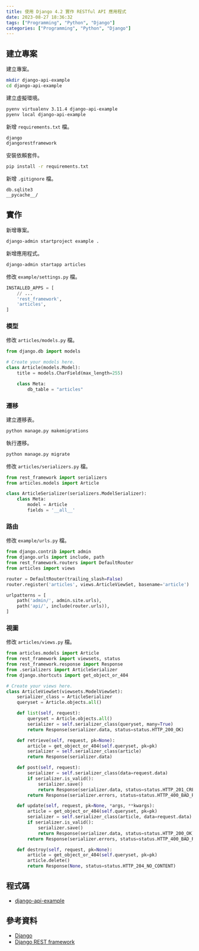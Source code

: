 ```yaml
---
title: 使用 Django 4.2 實作 RESTful API 應用程式
date: 2023-08-27 18:36:32
tags: ["Programming", "Python", "Django"]
categories: ["Programming", "Python", "Django"]
---
```


## 建立專案

建立專案。

```bash
mkdir django-api-example
cd django-api-example
```

建立虛擬環境。

```bash
pyenv virtualenv 3.11.4 django-api-example
pyenv local django-api-example
```

新增 `requirements.txt` 檔。

```txt
django
djangorestframework
```

安裝依賴套件。

```bash
pip install -r requirements.txt
```

新增 `.gitignore` 檔。

```env
db.sqlite3
__pycache__/
```

## 實作

新增專案。

```bash
django-admin startproject example .
```

新增應用程式。

```bash
django-admin startapp articles
```

修改 `example/settings.py` 檔。

```py
INSTALLED_APPS = [
    // ...
    'rest_framework',
    'articles',
]
```

### 模型

修改 `articles/models.py` 檔。

```py
from django.db import models

# Create your models here.
class Article(models.Model):
    title = models.CharField(max_length=255)

    class Meta:
        db_table = "articles"
```

### 遷移

建立遷移表。

```bash
python manage.py makemigrations
```

執行遷移。

```bash
python manage.py migrate
```

修改 `articles/serializers.py` 檔。

```py
from rest_framework import serializers
from articles.models import Article

class ArticleSerializer(serializers.ModelSerializer):
    class Meta:
        model = Article
        fields = '__all__'
```

### 路由

修改 `example/urls.py` 檔。

```py
from django.contrib import admin
from django.urls import include, path
from rest_framework.routers import DefaultRouter
from articles import views

router = DefaultRouter(trailing_slash=False)
router.register('articles', views.ArticleViewSet, basename='article')

urlpatterns = [
    path('admin/', admin.site.urls),
    path('api/', include(router.urls)),
]
```

### 視圖

修改 `articles/views.py` 檔。

```py
from articles.models import Article
from rest_framework import viewsets, status
from rest_framework.response import Response
from .serializers import ArticleSerializer
from django.shortcuts import get_object_or_404

# Create your views here.
class ArticleViewSet(viewsets.ModelViewSet):
    serializer_class = ArticleSerializer
    queryset = Article.objects.all()

    def list(self, request):
        queryset = Article.objects.all()
        serializer = self.serializer_class(queryset, many=True)
        return Response(serializer.data, status=status.HTTP_200_OK)

    def retrieve(self, request, pk=None):
        article = get_object_or_404(self.queryset, pk=pk)
        serializer = self.serializer_class(article)
        return Response(serializer.data)

    def post(self, request):
        serializer = self.serializer_class(data=request.data)
        if serializer.is_valid():
            serializer.save()
            return Response(serializer.data, status=status.HTTP_201_CREATED)
        return Response(serializer.errors, status=status.HTTP_400_BAD_REQUEST)

    def update(self, request, pk=None, *args, **kwargs):
        article = get_object_or_404(self.queryset, pk=pk)
        serializer = self.serializer_class(article, data=request.data)
        if serializer.is_valid():
            serializer.save()
            return Response(serializer.data, status=status.HTTP_200_OK)
        return Response(serializer.errors, status=status.HTTP_400_BAD_REQUEST)

    def destroy(self, request, pk=None):
        article = get_object_or_404(self.queryset, pk=pk)
        article.delete()
        return Response(None, status=status.HTTP_204_NO_CONTENT)
```

## 程式碼

- [django-api-example](https://github.com/memochou1993/django-api-example)

## 參考資料

- [Django](https://www.djangoproject.com/)
- [Django REST framework](https://www.django-rest-framework.org/)

